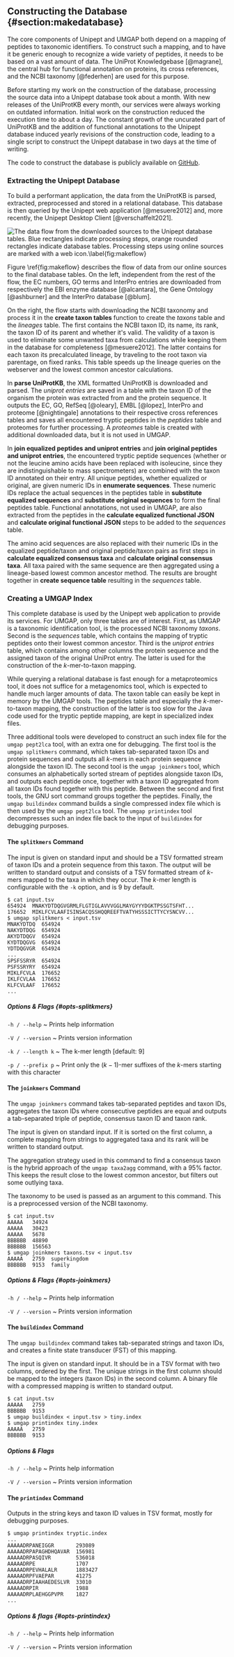 ## Constructing the Database {#section:makedatabase}

The core components of Unipept and UMGAP both depend on a mapping of
peptides to taxonomic identifiers. To construct such a mapping, and to
have it be generic enough to recognize a wide variety of peptides, it
needs to be based on a vast amount of data. The UniProt Knowledgebase
[@magrane], the central hub for functional annotation on proteins, its
cross references, and the NCBI taxonomy [@federhen] are used for this
purpose.

Before starting my work on the construction of the database, processing
the source data into a Unipept database took about a month. With new
releases of the UniProtKB every month, our services were always working
on outdated information. Initial work on the construction reduced the
execution time to about a day. The constant growth of the uncurated part
of UniProtKB and the addition of functional annotations to the Unipept
database induced yearly revisions of the construction code, leading to a
single script to construct the Unipept database in two days at the time
of writing.

The code to construct the database is publicly available on
[GitHub](https://github.com/unipept/make-database).

### Extracting the Unipept Database

To build a performant application, the data from the UniProtKB
is parsed, extracted, preprocessed and stored in a relational
database. This database is then queried by the Unipept web application
[@mesuere2012] and, more recently, the Unipept Desktop Client
[@verschaffelt2021].

![The data flow from the downloaded sources to the Unipept database tables. Blue rectangles indicate processing steps, orange rounded rectangles indicate database tables. Processing steps using online sources are marked with a web icon.\label{fig:makeflow}](make-database.svg)

Figure \ref{fig:makeflow} describes the flow of data from our online
sources to the final database tables. On the left, independent from the
rest of the flow, the EC numbers, GO terms and InterPro entries are
downloaded from respectively the EBI enzyme database [@alcantara], the
Gene Ontology [@ashburner] and the InterPro database [@blum].

On the right, the flow starts with downloading the NCBI taxonomy
and process it in the **create taxon tables** function to create
the *taxons* table and the *lineages* table. The first contains the
NCBI taxon ID, its name, its rank, the taxon ID of its parent and
whether it's valid. The validity of a taxon is used to eliminate some
unwanted taxa from calculations while keeping them in the database for
completeness [@mesuere2012]. The latter contains for each taxon its
precalculated lineage, by traveling to the root taxon via parentage, on
fixed ranks. This table speeds up the lineage queries on the webserver
and the lowest common ancestor calculations.

In **parse UniProtKB**, the XML formatted UniProtKB is downloaded and
parsed. The *uniprot entries* are saved in a table with the taxon ID of
the organism the protein was extracted from and the protein sequence.
It outputs the EC, GO, RefSeq [@oleary], EMBL [@lopez], InterPro and
proteome [@nightingale] annotations to their respective cross references
tables and saves all encountered tryptic peptides in the *peptides*
table and proteomes for further processing. A *proteomes* table is
created with additional downloaded data, but it is not used in UMGAP.

In **join equalized peptides and uniprot entries** and **join original
peptides and uniprot entries**, the encountered tryptic peptide
sequences (whether or not the leucine amino acids have been replaced
with isoleucine, since they are indistinguishable to mass spectrometers)
are combined with the taxon ID annotated on their entry. All unique
peptides, whether equalized or original, are given numeric IDs in
**enumerate sequences**. These numeric IDs replace the actual sequences
in the peptides table in **substitute equalized sequences** and
**substitute original sequences** to form the final peptides table.
Functional annotations, not used in UMGAP, are also extracted from the
peptides in the **calculate equalized functional JSON** and **calculate
original functional JSON** steps to be added to the *sequences* table.

The amino acid sequences are also replaced with their numeric IDs in
the equalized peptide/taxon and original peptide/taxon pairs as first
steps in **calculate equalized consensus taxa** and **calculate original
consensus taxa**. All taxa paired with the same sequence are then
aggregated using a lineage-based lowest common ancestor method. The
results are brought together in **create sequence table** resulting in
the *sequences* table.

### Creating a UMGAP Index

This complete database is used by the Unipept web application to provide
its services. For UMGAP, only three tables are of interest. First, as
UMGAP is a taxonomic identification tool, is the processed NCBI taxonomy
*taxons*. Second is the *sequences* table, which contains the mapping
of tryptic peptides onto their lowest common ancestor. Third is the
*uniprot entries* table, which contains among other columns the protein
sequence and the assigned taxon of the original UniProt entry. The
latter is used for the construction of the *k*-mer-to-taxon mapping.

While querying a relational database is fast enough for a metaproteomics
tool, it does not suffice for a metagenomics tool, which is expected to
handle much larger amounts of data. The taxon table can easily be kept
in memory by the UMGAP tools. The peptides table and especially the
*k*-mer-to-taxon mapping, the construction of the latter is too slow
for the Java code used for the tryptic peptide mapping, are kept in
specialized index files.

Three additional tools were developed to construct an such index file
for the `umgap pept2lca` tool, with an extra one for debugging. The
first tool is the `umgap splitkmers` command, which takes tab-separated
taxon IDs and protein sequences and outputs all *k*-mers in each
protein sequence alongside the taxon ID. The second tool is the `umgap
joinkmers` tool, which consumes an alphabetically sorted stream of
peptides alongside taxon IDs, and outputs each peptide once, together
with a taxon ID aggregated from all taxon IDs found together with this
peptide. Between the second and first tools, the GNU sort command groups
together the peptides. Finally, the `umgap buildindex` command builds a
single compressed index file which is then used by the `umgap pept2lca`
tool. The `umgap printindex` tool decompresses such an index file back
to the input of `buildindex` for debugging purposes.

#### The `splitkmers` Command

The input is given on standard input and should be a TSV formatted
stream of taxon IDs and a protein sequence from this taxon. The output
will be written to standard output and consists of a TSV formatted
stream of *k*-mers mapped to the taxa in which they occur. The *k*-mer
length is configurable with the `-k` option, and is 9 by default.

```shell
$ cat input.tsv
654924  MNAKYDTDQGVGRMLFLGTIGLAVVVGGLMAYGYYYDGKTPSSGTSFHT...
176652  MIKLFCVLAAFISINSACQSSHQQREEFTVATYHSSSICTTYCYSNCVV...
$ umgap splitkmers < input.tsv
MNAKYDTDQ  654924
NAKYDTDQG  654924
AKYDTDQGV  654924
KYDTDQGVG  654924
YDTDQGVGR  654924
...
SPSFSSRYR  654924
PSFSSRYRY  654924
MIKLFCVLA  176652
IKLFCVLAA  176652
KLFCVLAAF  176652
...
```

##### Options & Flags {#opts-splitkmers}

`-h / --help`
  ~ Prints help information

`-V / --version`
  ~ Prints version information

`-k / --length k`
  ~ The k-mer length [default: 9]

`-p / --prefix p`
  ~ Print only the $(k-1)$-mer suffixes of the *k*-mers starting with
    this character

#### The `joinkmers` Command

The `umgap joinkmers` command takes tab-separated peptides and taxon
IDs, aggregates the taxon IDs where consecutive peptides are equal and
outputs a tab-separated triple of peptide, consensus taxon ID and taxon
rank.

The input is given on standard input. If it is sorted on the first
column, a complete mapping from strings to aggregated taxa and its rank
will be written to standard output.

The aggregation strategy used in this command to find a consensus taxon
is the hybrid approach of the `umgap taxa2agg` command, with a 95%
factor. This keeps the result close to the lowest common ancestor, but
filters out some outlying taxa.

The taxonomy to be used is passed as an argument to this command. This
is a preprocessed version of the NCBI taxonomy.

```shell
$ cat input.tsv
AAAAA   34924
AAAAA   30423
AAAAA   5678
BBBBBB  48890
BBBBBB  156563
$ umgap joinkmers taxons.tsv < input.tsv
AAAAA   2759  superkingdom
BBBBBB  9153  family
```

##### Options & Flags {#opts-joinkmers}

`-h / --help`
  ~ Prints help information

`-V / --version`
  ~ Prints version information

#### The `buildindex` Command

The `umgap buildindex` command takes tab-separated strings and taxon
IDs, and creates a finite state transducer (FST) of this mapping.

The input is given on standard input. It should be in a TSV format with
two columns, ordered by the first. The unique strings in the first
column should be mapped to the integers (taxon IDs) in the second
column. A binary file with a compressed mapping is written to standard
output.

```shell
$ cat input.tsv
AAAAA   2759
BBBBBB  9153
$ umgap buildindex < input.tsv > tiny.index
$ umgap printindex tiny.index
AAAAA   2759
BBBBBB  9153
```

##### Options & Flags

`-h / --help`
  ~ Prints help information

`-V / --version`
  ~ Prints version information

#### The `printindex` Command

Outputs in the string keys and taxon ID values in TSV format, mostly for
debugging purposes.

```shell
$ umgap printindex tryptic.index
...
AAAAADRPANEIGGR       293089
AAAAADRPAPAGHDHQAVAR  156981
AAAAADRPASQIVR        536018
AAAAADRPE             1707
AAAAADRPEVHALALR      1883427
AAAAADRPFVAEPAR       41275
AAAAADRPIAAHAEDESLVR  33010
AAAAADRPIR            1988
AAAAADRPLAEHGGPVPR    1827
...
```

##### Options & flags {#opts-printindex}

`-h / --help`
  ~ Prints help information

`-V / --version`
  ~ Prints version information
